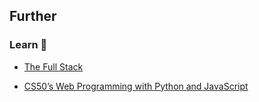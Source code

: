 ## Further 

### Learn 🧠

- [The Full Stack](https://www.coursera.org/learn/the-full-stack)

- [CS50’s Web Programming with Python and JavaScript](https://invidious.tiekoetter.com/watch?v=vzGllw18DkA)